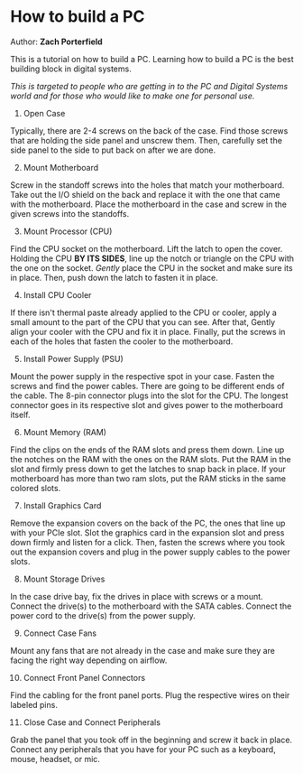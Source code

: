 # How to build a PC
Author: **Zach Porterfield**

This is a tutorial on how to build a PC. Learning how to build a PC is the best building block in digital systems. 

*This is targeted to people who are getting in to the PC and Digital Systems world and for those who would like to make one for personal use.*



1. Open Case

Typically, there are 2-4 screws on the back of the case. Find those screws that are holding the side panel and unscrew them. Then, carefully set the side panel to the side to put back on after we are done.

2. Mount Motherboard

Screw in the standoff screws into the holes that match your motherboard. Take out the I/O shield on the back and replace it with the one that came with the motherboard. Place the motherboard in the case and screw in the given screws into the standoffs.

3. Mount Processor (CPU)

Find the CPU socket on the motherboard. Lift the latch to open the cover. Holding the CPU **BY ITS SIDES**, line up the notch or triangle on the CPU with the one on the socket. *Gently* place the CPU in the socket and make sure its in place. Then, push down the latch to fasten it in place.

4. Install CPU Cooler

If there isn't thermal paste already applied to the CPU or cooler, apply a small amount to the part of the CPU that you can see. After that, Gently align your cooler with the CPU and fix it in place. Finally, put the screws in each of the holes that fasten the cooler to the motherboard.

5. Install Power Supply (PSU)

Mount the power supply in the respective spot in your case. Fasten the screws and find the power cables. There are going to be different ends of the cable. The 8-pin connector plugs into the slot for the CPU. The longest connector goes in its respective slot and gives power to the motherboard itself.

6. Mount Memory (RAM)

Find the clips on the ends of the RAM slots and press them down. Line up the notches on the RAM with the ones on the RAM slots. Put the RAM in the slot and firmly press down to get the latches to snap back in place. If your motherboard has more than two ram slots, put the RAM sticks in the same colored slots. 

7. Install Graphics Card

Remove the expansion covers on the back of the PC, the ones that line up with your PCIe slot. Slot the graphics card in the expansion slot and press down firmly and listen for a click. Then, fasten the screws where you took out the expansion covers and plug in the power supply cables to the power slots.

8. Mount Storage Drives

In the case drive bay, fix the drives in place with screws or a mount. Connect the drive(s) to the motherboard with the SATA cables. Connect the power cord to the drive(s) from the power supply.

9. Connect Case Fans

Mount any fans that are not already in the case and make sure they are facing the right way depending on airflow. 

10. Connect Front Panel Connectors

Find the cabling for the front panel ports. Plug the respective wires on their labeled pins.

11. Close Case and Connect Peripherals

Grab the panel that you took off in the beginning and screw it back in place. Connect any peripherals that you have for your PC such as a keyboard, mouse, headset, or mic.